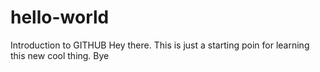 # hello-world
Introduction to GITHUB
Hey there. This is just a starting poin for learning this new cool thing. Bye 
